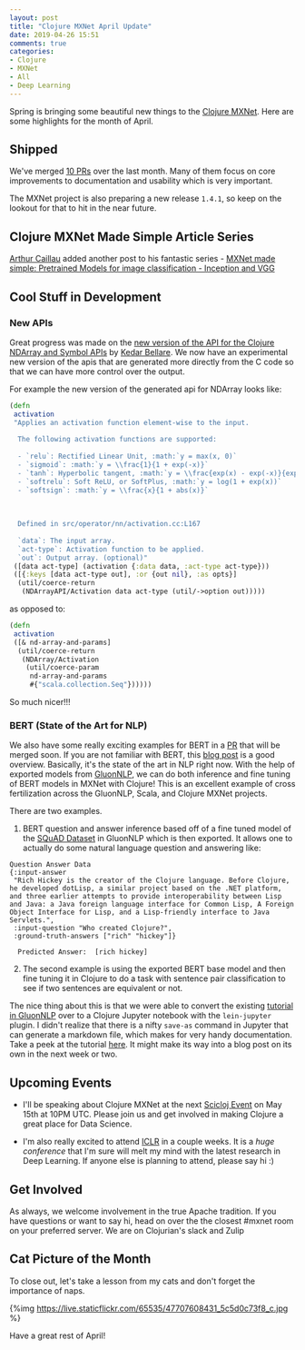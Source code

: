 ```yaml
---
layout: post
title: "Clojure MXNet April Update"
date: 2019-04-26 15:51
comments: true
categories: 
- Clojure
- MXNet
- All
- Deep Learning
---
```


Spring is bringing some beautiful new things to the  [Clojure MXNet](http://mxnet.incubator.apache.org/). Here are some highlights for the month of April.


## Shipped

We've merged [10 PRs](https://github.com/apache/incubator-mxnet/pulls?utf8=%E2%9C%93&q=is%3Apr+is%3Aclosed+clojure) over the last month. Many of them focus on core improvements to documentation and usability which is very important.

The MXNet project is also preparing a new release `1.4.1`, so keep on the lookout for that to hit in the near future.

## Clojure MXNet Made Simple Article Series

[Arthur Caillau](https://arthurcaillau.com/about/) added another post to his fantastic series - [MXNet made simple: Pretrained Models for image classification - Inception and VGG](https://arthurcaillau.com/mxnet-made-simple-pretrained-models/)


## Cool Stuff in Development

### New APIs

Great progress was made on the [new version of the API for the Clojure NDArray and Symbol APIs](https://cwiki.apache.org/confluence/pages/viewpage.action?pageId=103092678) by [Kedar Bellare](https://github.com/kedarbellare). We now have an experimental new version of the apis that are generated more directly from the C code so that we can have more control over the output.

For example the new version of the generated api for NDArray looks like:

```clojure
(defn
 activation
 "Applies an activation function element-wise to the input.
  
  The following activation functions are supported:
  
  - `relu`: Rectified Linear Unit, :math:`y = max(x, 0)`
  - `sigmoid`: :math:`y = \\frac{1}{1 + exp(-x)}`
  - `tanh`: Hyperbolic tangent, :math:`y = \\frac{exp(x) - exp(-x)}{exp(x) + exp(-x)}`
  - `softrelu`: Soft ReLU, or SoftPlus, :math:`y = log(1 + exp(x))`
  - `softsign`: :math:`y = \\frac{x}{1 + abs(x)}`
  
  
  
  Defined in src/operator/nn/activation.cc:L167
  
  `data`: The input array.
  `act-type`: Activation function to be applied.
  `out`: Output array. (optional)"
 ([data act-type] (activation {:data data, :act-type act-type}))
 ([{:keys [data act-type out], :or {out nil}, :as opts}]
  (util/coerce-return
   (NDArrayAPI/Activation data act-type (util/->option out)))))
```

as opposed to:

```clojure
(defn
 activation
 ([& nd-array-and-params]
  (util/coerce-return
   (NDArray/Activation
    (util/coerce-param
     nd-array-and-params
     #{"scala.collection.Seq"})))))
```

So much nicer!!!

### BERT (State of the Art for NLP)

We also have some really exciting examples for BERT in a [PR](https://github.com/apache/incubator-mxnet/pull/14769) that will be merged soon. If you are not familiar with BERT, this [blog post](http://jalammar.github.io/illustrated-bert/) is a good overview. Basically, it's the state of the art in NLP right now. With the help of exported models from [GluonNLP](https://github.com/dmlc/gluon-nlp), we can do both inference and fine tuning of BERT models in MXNet with Clojure! This is an excellent example of cross fertilization across the GluonNLP, Scala, and Clojure MXNet projects.

There are two examples.

1) BERT question and answer inference based off of a fine tuned model of the [SQuAD Dataset](https://rajpurkar.github.io/SQuAD-explorer/) in GluonNLP which is then exported. It allows one to actually do some natural language question and answering like:

```
Question Answer Data
{:input-answer
 "Rich Hickey is the creator of the Clojure language. Before Clojure, he developed dotLisp, a similar project based on the .NET platform, and three earlier attempts to provide interoperability between Lisp and Java: a Java foreign language interface for Common Lisp, A Foreign Object Interface for Lisp, and a Lisp-friendly interface to Java Servlets.",
 :input-question "Who created Clojure?",
 :ground-truth-answers ["rich" "hickey"]}

  Predicted Answer:  [rich hickey]
```

2) The second example is using the exported BERT base model and then fine tuning it in Clojure to do a task with sentence pair classification to see if two sentences are equivalent or not. 

The nice thing about this is that we were able to convert the existing [tutorial in GluonNLP](https://gluon-nlp.mxnet.io/examples/sentence_embedding/bert.html) over to a Clojure Jupyter notebook with the `lein-jupyter` plugin. I didn't realize that there is a nifty `save-as` command in Jupyter that can generate a markdown file, which makes for very handy documentation. Take a peek at the tutorial [here](https://github.com/apache/incubator-mxnet/blob/d062d46f1c351dc9b70a038511b564dab5c43266/contrib/clojure-package/examples/bert/fine-tune-bert.md). It might make its way into a blog post on its own in the next week or two.


## Upcoming Events

- I'll be speaking about Clojure MXNet at the next [Scicloj Event](https://twitter.com/scicloj) on May 15th at 10PM UTC. Please join us and get involved in making Clojure a great place for Data Science.

- I'm also really excited to attend [ICLR](https://iclr.cc/) in a couple weeks. It is a _huge conference_ that I'm sure will melt my mind with the latest research in Deep Learning. If anyone else is planning to attend, please say hi :)

## Get Involved

As always, we welcome involvement in the true Apache tradition. If you have questions or want to say hi, head on over the the closest #mxnet room on your preferred server. We are on Clojurian's slack and Zulip


## Cat Picture of the Month

To close out, let's take a lesson from my cats and don't forget the importance of naps.

{%img https://live.staticflickr.com/65535/47707608431_5c5d0c73f8_c.jpg %}

Have a great rest of April!
